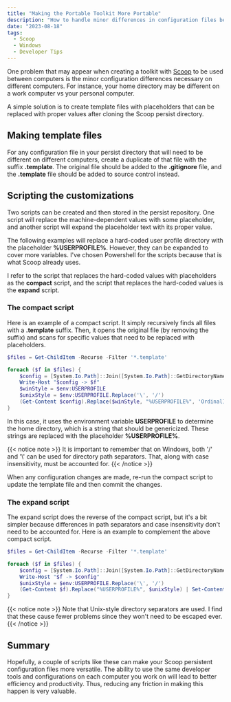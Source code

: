 ```yaml
---
title: "Making the Portable Toolkit More Portable"
description: "How to handle minor differences in configuration files between computers."
date: "2023-08-18"
tags:
  - Scoop
  - Windows
  - Developer Tips
---
```


One problem that may appear when creating a toolkit with [Scoop](https://scoop.sh) to be used between computers is the minor configuration differences necessary on different computers. For instance, your home directory may be different on a work computer vs your personal computer.

A simple solution is to create template files with placeholders that can be replaced with proper values after cloning the Scoop persist directory.

## Making template files

For any configuration file in your persist directory that will need to be different on different computers, create a duplicate of that file with the suffix **.template**. The original file should be added to the **.gitignore** file, and the **.template** file should be added to source control instead.

## Scripting the customizations

Two scripts can be created and then stored in the persist repository. One script will replace the machine-dependent values with some placeholder, and another script will expand the placeholder text with its proper value.

The following examples will replace a hard-coded user profile directory with the placeholder **%USERPROFILE%**. However, they can be expanded to cover more variables. I've chosen Powershell for the scripts because that is what Scoop already uses.

I refer to the script that replaces the hard-coded values with placeholders as the **compact** script, and the script that replaces the hard-coded values is the **expand** script.

### The compact script

Here is an example of a compact script. It simply recursively finds all files with a **.template** suffix. Then, it opens the original file (by removing the suffix) and scans for specific values that need to be replaced with placeholders.

```powershell
$files = Get-ChildItem -Recurse -Filter '*.template'

foreach ($f in $files) {
	$config = [System.Io.Path]::Join([System.Io.Path]::GetDirectoryName($f), [System.Io.Path]::GetFileNameWithoutExtension($f))
	Write-Host "$config -> $f"
	$winStyle = $env:USERPROFILE
	$unixStyle = $env:USERPROFILE.Replace('\', '/')
	(Get-Content $config).Replace($winStyle, "%USERPROFILE%", 'OrdinalIgnoreCase').Replace($unixStyle, "%USERPROFILE%", 'OrdinalIgnoreCase') | Set-Content $f
}
```

In this case, it uses the environment variable **USERPROFILE** to determine the home directory, which is a string that should be genericized. These strings are replaced with the placeholder **%USERPROFILE%**.

{{< notice note >}}
It is important to remember that on Windows, both '/' and '\\' can be used for directory path separators. That, along with case insensitivity, must be accounted for.
{{< /notice >}}

When any configuration changes are made, re-run the compact script to update the template file and then commit the changes.

### The expand script

The expand script does the reverse of the compact script, but it's a bit simpler because differences in path separators and case insensitivity don't need to be accounted for. Here is an example to complement the above compact script.

```powershell
$files = Get-ChildItem -Recurse -Filter '*.template'

foreach ($f in $files) {
	$config = [System.Io.Path]::Join([System.Io.Path]::GetDirectoryName($f), [System.Io.Path]::GetFileNameWithoutExtension($f))
	Write-Host "$f -> $config"
	$unixStyle = $env:USERPROFILE.Replace('\', '/')
	(Get-Content $f).Replace("%USERPROFILE%", $unixStyle) | Set-Content $config
}
```

{{< notice note >}}
Note that Unix-style directory separators are used. I find that these cause fewer problems since they won't need to be escaped ever.
{{< /notice >}}

## Summary

Hopefully, a couple of scripts like these can make your Scoop persistent configuration files more versatile. The ability to use the same developer tools and configurations on each computer you work on will lead to better efficiency and productivity. Thus, reducing any friction in making this happen is very valuable.
